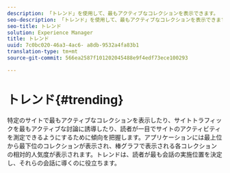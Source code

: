 ```yaml
---
description: 「トレンド」を使用して、最もアクティブなコレクションを表示できます。
seo-description: 「トレンド」を使用して、最もアクティブなコレクションを表示できます。
seo-title: トレンド
solution: Experience Manager
title: トレンド
uuid: 7c0bc020-46a3-4ac6- a8db-9532a4fa83b1
translation-type: tm+mt
source-git-commit: 566ea2587f101202045488e9f4edf73ece100293

---
```



# トレンド{#trending}

特定のサイトで最もアクティブなコレクションを表示したり、サイトトラフィックを最もアクティブな討論に誘導したり、読者が一目でサイトのアクティビティを測定できるようにするために傾向を把握します。アプリケーションには最上位から最下位のコレクションが表示され、棒グラフで表示される各コレクションの相対的人気度が表示されます。トレンドは、読者が最も会話の実施位置を決定し、それらの会話に導くのに役立ちます。
